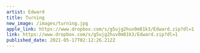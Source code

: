 ```yaml
---
artist: Edward
title: Turning
new_image: /images/turning.jpg
apple_link: https://www.dropbox.com/s/g5ujg2huv0m81k3/Edward.zip?dl=1
link: https://www.dropbox.com/s/g5ujg2huv0m81k3/Edward.zip?dl=1
published_date: 2021-05-17T02:12:26.212Z
---
```

